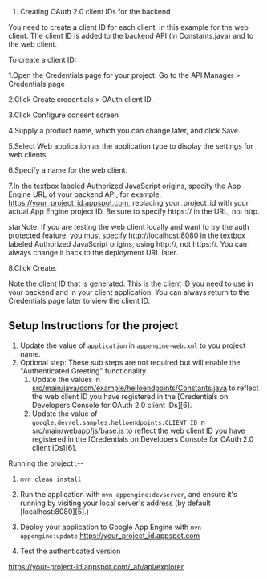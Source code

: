 1.  Creating OAuth 2.0 client IDs for the backend

You need to create a client ID for each client, in this example for the web client. The client ID is added to the backend API (in Constants.java) and to the web client.

To create a client ID:

1.Open the Credentials page for your project:
Go to the API Manager > Credentials page


2.Click Create credentials > OAuth client ID.


3.Click Configure consent screen


4.Supply a product name, which you can change later, and click Save.


5.Select Web application as the application type to display the settings for web clients.


6.Specify a name for the web client.


7.In the textbox labeled Authorized JavaScript origins, specify the App Engine URL of your backend API, for example, https://your_project_id.appspot.com, replacing your_project_id with your actual App Engine project ID. Be sure to specify https:// in the URL, not http.

starNote: If you are testing the web client locally and want to try the auth protected feature, you must specify http://localhost:8080 in the textbox labeled Authorized JavaScript origins, using http://, not https://. You can always change it back to the deployment URL later.


8.Click Create.


Note the client ID that is generated. This is the client ID you need to use in your backend and in your client application. You can always return to the Credentials page later to view the client ID.



## Setup Instructions for the project
1. Update the value of `application` in `appengine-web.xml` to you project name.
2. Optional step: These sub steps are not required but will enable the "Authenticated
Greeting" functionality.
   1. Update the values in [src/main/java/com/example/helloendpoints/Constants.java](src/main/java/com/example/helloendpoints/Constants.java) to reflect the web client ID you have registered in the
[Credentials on Developers Console for OAuth 2.0 client IDs][6].
    1. Update the value of `google.devrel.samples.helloendpoints.CLIENT_ID` in
[src/main/webapp/js/base.js](src/main/webapp/js/base.js) to reflect the web client ID you have registered in the
[Credentials on Developers Console for OAuth 2.0 client IDs][6].

Running the project :--
1. `mvn clean install`
2. Run the application with `mvn appengine:devserver`, and ensure it's running
   by visiting your local server's address (by default [localhost:8080][5].)
3. Deploy your application to Google App Engine with `mvn appengine:update`
    https://your_project_id.appspot.com

4. Test the authenticated version

 https://your-project-id.appspot.com/_ah/api/explorer
